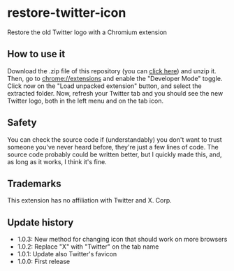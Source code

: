 # restore-twitter-icon
Restore the old Twitter logo with a Chromium extension

## How to use it
Download the .zip file of this repository (you can [click here](https://github.com/Dinoosauro/restore-twitter-icon/archive/refs/heads/main.zip)) and unzip it. Then, go to [chrome://extensions](chrome://extensions) and enable the "Developer Mode" toggle. Click now on the "Load unpacked extension" button, and select the extracted folder. Now, refresh your Twitter tab and you should see the new Twitter logo, both in the left menu and on the tab icon.
## Safety
You can check the source code if (understandably) you don't want to trust someone you've never heard before, they're just a few lines of code. The source code probably could be written better, but I quickly made this, and, as long as it works, I think it's fine.
## Trademarks
This extension has no affiliation with Twitter and X. Corp.
## Update history
- 1.0.3: New method for changing icon that should work on more browsers
- 1.0.2: Replace "X" with "Twitter" on the tab name
- 1.0.1: Update also Twitter's favicon
- 1.0.0: First release
